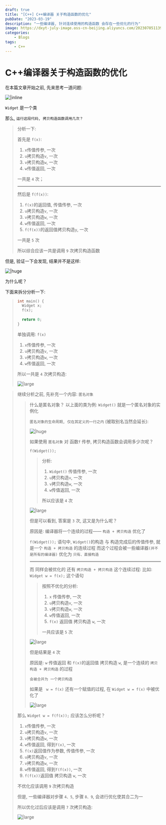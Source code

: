 ```yaml
---
draft: true
title: "[C++] C++编译器 关于构造函数的优化"
pubDate: "2023-03-19"
description: "一些编译器, 针对连续使用的构造函数 会存在一些优化的行为"
image: https://dxyt-july-image.oss-cn-beijing.aliyuncs.com/202307051139974.webp
categories:
    - Blogs
tags:
    - C++
---
```


# C++编译器关于构造函数的优化

在本篇文章开始之前, 先来思考一道问题: 

![|inline](https://dxyt-july-image.oss-cn-beijing.aliyuncs.com/image-20220628094655348.webp)

`Widget` 是一个类

那么, `运行这段代码, 拷贝构造函数调用几次？`

> 分析一下: 
>
> 首先是 `f(x)`: 
>
> 1. `x`传值传参, 一次
> 2. `u`拷贝构造`v`, 一次
> 3. `v`拷贝构造`w`, 一次
> 4. `w`传值返回, 一次
>
> 一共是 `4` 次；
>
> ---
>
> 然后是 `f(f(x))`: 
>
> 1. `f(x)`的返回值, 传值传参, 一次
> 2. `u`拷贝构造`v`, 一次
> 3. `v`拷贝构造`w`, 一次
> 4. `w`传值返回, 一次
> 5. `f(f(x))`的返回值拷贝构造`y`, 一次
>
> 一共是 `5` 次
>
> 所以综合应该一共是调用 `9` 次拷贝构造函数

但是, 验证一下会发现, 结果并不是这样: 

![|huge](https://dxyt-july-image.oss-cn-beijing.aliyuncs.com/image-20220628095851441.webp)

为什么呢？

下面来拆分分析一下: 

> ```cpp
> int main() {
> 	Widget x;
> 	f(x);
>     
> 	return 0;
> }
> ```
> 
>单独调用: `f(x)`
> 
>1. `x`传值传参, 一次
> 2. `u`拷贝构造`v`, 一次
> 3. `v`拷贝构造`w`, 一次
> 4. `w`传值返回, 一次
> 
>所以一共是 `4` 次拷贝构造: 
> 
>![|large](https://dxyt-july-image.oss-cn-beijing.aliyuncs.com/image-20220628102425305.webp)

> 继续分析之前, 先补充一个内容: `匿名对象`
>
> > 什么是匿名对象？
> > 以上面的类为例: `Widget()` 就是一个匿名对象的实例化
> >
> > `匿名对象的生命周期, 仅在其定义的一行之内` (被取别名当然会延长): 
> >
> > ![|huge](https://dxyt-july-image.oss-cn-beijing.aliyuncs.com/image-20220628103339161.webp)
> >
> > 如果使用 `匿名对象` 对 函数`f` 传参, 拷贝构造函数会调用多少次呢？
> >
> > `f(Widget());`
> >
> > > 分析: 
> > >
> > > 1. `Widget()` 传值传参, 一次
> > > 2. `u`拷贝构造`v`, 一次
> > > 3. `v`拷贝构造`w`, 一次
> > > 4. `w`传值返回, 一次
> > >
> > > 所以应该是 `4` 次
> >
> > ![|large](https://dxyt-july-image.oss-cn-beijing.aliyuncs.com/image-20220628103706039.webp)
> >
> > 但是可以看到, 答案是 `3` 次, 这又是为什么呢？
> >
> > 原因是: 编译器将一个连续的过程—— `构造 + 拷贝构造` 优化了
> >
> > `f(Widget());` 语句中, `Widget()`的构造 与 构造完成后的传值传参, 就是一个 `构造 + 拷贝构造` 的连续过程
> > 而这个过程会被一些编译器`(并不是所有的编译器)` 优化为 `只有、直接构造`
> >
> > ---
> >
> > 而 同样会被优化的 还有 `拷贝构造 + 拷贝构造` 这个连续过程: 
> > 比如: `Widget w = f(x);` 这个语句
> >
> > > 按照不优化的分析: 
> > >
> > > 1. `x` 传值传参, 一次
> > > 2. `u`拷贝构造`v`, 一次
> > > 3. `v`拷贝构造`w`, 一次
> > > 4. `w`传值返回, 一次
> > > 5. `f(x)` 返回值 拷贝构造 `w`, 一次
> > >
> > > 一共应该是 `5` 次
> >
> > ![|large](https://dxyt-july-image.oss-cn-beijing.aliyuncs.com/image-20220628105647630.webp)
> >
> > 但是结果是 `4` 次
> >
> > 原因是: `w` 传值返回 和 `f(x)`的返回值 拷贝构造 `w`, 是一个连续的 `拷贝构造 + 拷贝构造` 的过程
> >
> > `会被合并为 一个拷贝构造`
> >
> > 如果是 ` w = f(x)` 还有一个赋值的过程, 在 `Widget w = f(x)` 中被优化了
> >
> > ![|large](https://dxyt-july-image.oss-cn-beijing.aliyuncs.com/image-20220628110047069.webp)
>
> 那么 `Widget w = f(f(x));` 应该怎么分析呢？
>
> 1. `x`传值传参, 一次
> 2. `u`拷贝构造`v`, 一次
> 3. `v`拷贝构造`w`, 一次
> 4. `w`传值返回, 得到`f(x)`, 一次
> 5. `f(x)`返回值作为参数, 传值传参, 一次
> 6. `u`拷贝构造`v`, 一次
> 7. `v`拷贝构造`w`, 一次
> 8. `w`传值返回, 得到`f(f(x))`, 一次
> 9. `f(f(x))`返回值 拷贝构造 `w`, 一次
>
> 不优化应该调用 `9` 次拷贝构造
>
> 但是, 一些编译器对步骤 `4、5`, 步骤 `8、9`, 会进行优化使其合二为一
>
> 所以优化过后应该是调用 `7` 次拷贝构造: 
>
> ![|large](https://dxyt-july-image.oss-cn-beijing.aliyuncs.com/image-20220628110612155.webp)